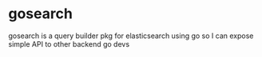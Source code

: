 # gosearch
gosearch is a query builder pkg for elasticsearch using go so I can expose simple API to other backend go devs
